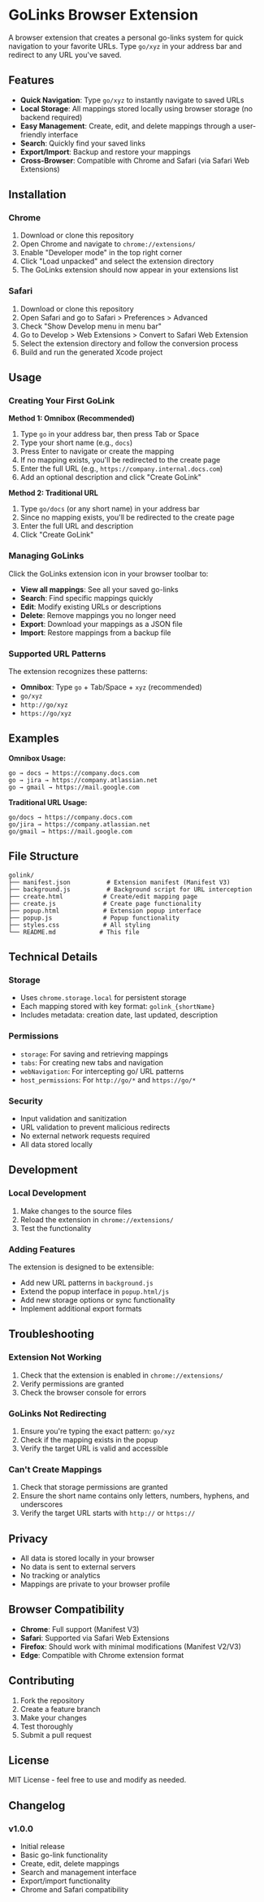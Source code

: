 # GoLinks Browser Extension

A browser extension that creates a personal go-links system for quick navigation to your favorite URLs. Type `go/xyz` in your address bar and redirect to any URL you've saved.

## Features

- **Quick Navigation**: Type `go/xyz` to instantly navigate to saved URLs
- **Local Storage**: All mappings stored locally using browser storage (no backend required)
- **Easy Management**: Create, edit, and delete mappings through a user-friendly interface
- **Search**: Quickly find your saved links
- **Export/Import**: Backup and restore your mappings
- **Cross-Browser**: Compatible with Chrome and Safari (via Safari Web Extensions)

## Installation

### Chrome

1. Download or clone this repository
2. Open Chrome and navigate to `chrome://extensions/`
3. Enable "Developer mode" in the top right corner
4. Click "Load unpacked" and select the extension directory
5. The GoLinks extension should now appear in your extensions list

### Safari

1. Download or clone this repository
2. Open Safari and go to Safari > Preferences > Advanced
3. Check "Show Develop menu in menu bar"
4. Go to Develop > Web Extensions > Convert to Safari Web Extension
5. Select the extension directory and follow the conversion process
6. Build and run the generated Xcode project

## Usage

### Creating Your First GoLink

**Method 1: Omnibox (Recommended)**
1. Type `go` in your address bar, then press Tab or Space
2. Type your short name (e.g., `docs`)
3. Press Enter to navigate or create the mapping
4. If no mapping exists, you'll be redirected to the create page
5. Enter the full URL (e.g., `https://company.internal.docs.com`)
6. Add an optional description and click "Create GoLink"

**Method 2: Traditional URL**
1. Type `go/docs` (or any short name) in your address bar
2. Since no mapping exists, you'll be redirected to the create page
3. Enter the full URL and description
4. Click "Create GoLink"

### Managing GoLinks

Click the GoLinks extension icon in your browser toolbar to:

- **View all mappings**: See all your saved go-links
- **Search**: Find specific mappings quickly
- **Edit**: Modify existing URLs or descriptions
- **Delete**: Remove mappings you no longer need
- **Export**: Download your mappings as a JSON file
- **Import**: Restore mappings from a backup file

### Supported URL Patterns

The extension recognizes these patterns:
- **Omnibox**: Type `go` + Tab/Space + `xyz` (recommended)
- `go/xyz`
- `http://go/xyz`
- `https://go/xyz`

## Examples

**Omnibox Usage:**
```
go → docs → https://company.docs.com
go → jira → https://company.atlassian.net
go → gmail → https://mail.google.com
```

**Traditional URL Usage:**
```
go/docs → https://company.docs.com
go/jira → https://company.atlassian.net
go/gmail → https://mail.google.com
```

## File Structure

```
golink/
├── manifest.json          # Extension manifest (Manifest V3)
├── background.js          # Background script for URL interception
├── create.html           # Create/edit mapping page
├── create.js             # Create page functionality
├── popup.html            # Extension popup interface
├── popup.js              # Popup functionality
├── styles.css            # All styling
└── README.md            # This file
```

## Technical Details

### Storage

- Uses `chrome.storage.local` for persistent storage
- Each mapping stored with key format: `golink_{shortName}`
- Includes metadata: creation date, last updated, description

### Permissions

- `storage`: For saving and retrieving mappings
- `tabs`: For creating new tabs and navigation
- `webNavigation`: For intercepting go/ URL patterns
- `host_permissions`: For `http://go/*` and `https://go/*`

### Security

- Input validation and sanitization
- URL validation to prevent malicious redirects
- No external network requests required
- All data stored locally

## Development

### Local Development

1. Make changes to the source files
2. Reload the extension in `chrome://extensions/`
3. Test the functionality

### Adding Features

The extension is designed to be extensible:

- Add new URL patterns in `background.js`
- Extend the popup interface in `popup.html/js`
- Add new storage options or sync functionality
- Implement additional export formats

## Troubleshooting

### Extension Not Working

1. Check that the extension is enabled in `chrome://extensions/`
2. Verify permissions are granted
3. Check the browser console for errors

### GoLinks Not Redirecting

1. Ensure you're typing the exact pattern: `go/xyz`
2. Check if the mapping exists in the popup
3. Verify the target URL is valid and accessible

### Can't Create Mappings

1. Check that storage permissions are granted
2. Ensure the short name contains only letters, numbers, hyphens, and underscores
3. Verify the target URL starts with `http://` or `https://`

## Privacy

- All data is stored locally in your browser
- No data is sent to external servers
- No tracking or analytics
- Mappings are private to your browser profile

## Browser Compatibility

- **Chrome**: Full support (Manifest V3)
- **Safari**: Supported via Safari Web Extensions
- **Firefox**: Should work with minimal modifications (Manifest V2/V3)
- **Edge**: Compatible with Chrome extension format

## Contributing

1. Fork the repository
2. Create a feature branch
3. Make your changes
4. Test thoroughly
5. Submit a pull request

## License

MIT License - feel free to use and modify as needed.

## Changelog

### v1.0.0
- Initial release
- Basic go-link functionality
- Create, edit, delete mappings
- Search and management interface
- Export/import functionality
- Chrome and Safari compatibility